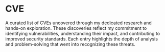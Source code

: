 # CVE
A curated list of CVEs uncovered through my dedicated research and hands-on exploration. These discoveries reflect my commitment to identifying vulnerabilities, understanding their impact, and contributing to improved security standards. Each entry highlights the depth of analysis and problem-solving that went into recognizing these threats.
